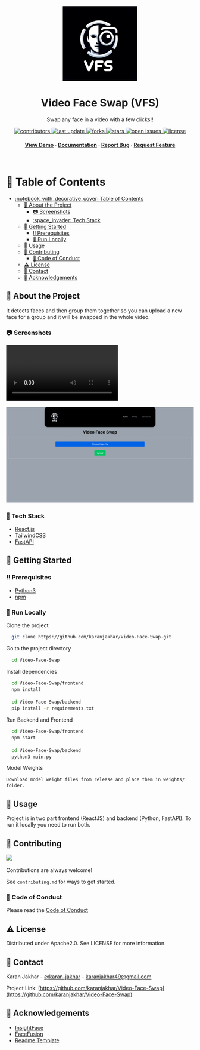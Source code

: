 <div align="center">

  <img src="assets/logo.png" alt="logo" width="200" height="auto" />
  <h1>Video Face Swap (VFS)</h1>
  
  <p>
    Swap any face in a video with a few clicks!!
  </p>
  
  
<!-- Badges -->
<p>
  <a href="https://github.com/karanjakhar/Video-Face-Swap/graphs/contributors">
    <img src="https://img.shields.io/github/contributors/karanjakhar/Video-Face-Swap" alt="contributors" />
  </a>
  <a href="">
    <img src="https://img.shields.io/github/last-commit/karanjakhar/Video-Face-Swap" alt="last update" />
  </a>
  <a href="https://github.com/karanjakhar/Video-Face-Swap/network/members">
    <img src="https://img.shields.io/github/forks/karanjakhar/Video-Face-Swap" alt="forks" />
  </a>
  <a href="https://github.com/karanjakhar/Video-Face-Swap/stargazers">
    <img src="https://img.shields.io/github/stars/karanjakhar/Video-Face-Swap" alt="stars" />
  </a>
  <a href="https://github.com/karanjakhar/Video-Face-Swap/issues/">
    <img src="https://img.shields.io/github/issues/karanjakhar/Video-Face-Swap" alt="open issues" />
  </a>
  <a href="https://github.com/karanjakhar/Video-Face-Swap/blob/master/LICENSE">
    <img src="https://img.shields.io/github/license/karanjakhar/Video-Face-Swap.svg" alt="license" />
  </a>
</p>
   
<h4>
    <a href="https://github.com/karanjakhar/Video-Face-Swap/">View Demo</a>
  <span> · </span>
    <a href="https://github.com/karanjakhar/Video-Face-Swap">Documentation</a>
  <span> · </span>
    <a href="https://github.com/karanjakhar/Video-Face-Swap/issues/">Report Bug</a>
  <span> · </span>
    <a href="https://github.com/karanjakhar/Video-Face-Swap/issues/">Request Feature</a>
  </h4>
</div>

<br />

<!-- Table of Contents -->
# :notebook_with_decorative_cover: Table of Contents

- [:notebook\_with\_decorative\_cover: Table of Contents](#notebook_with_decorative_cover-table-of-contents)
  - [:star2: About the Project](#star2-about-the-project)
    - [:camera: Screenshots](#camera-screenshots)
    - [:space\_invader: Tech Stack](#space_invader-tech-stack)
  - [:toolbox: Getting Started](#toolbox-getting-started)
    - [:bangbang: Prerequisites](#bangbang-prerequisites)
    - [:running: Run Locally](#running-run-locally)
  - [:eyes: Usage](#eyes-usage)
  - [:wave: Contributing](#wave-contributing)
    - [:scroll: Code of Conduct](#scroll-code-of-conduct)
  - [:warning: License](#warning-license)
  - [:handshake: Contact](#handshake-contact)
  - [:gem: Acknowledgements](#gem-acknowledgements)

  

<!-- About the Project -->
## :star2: About the Project
It detects faces and then group them together so you can upload a new face for a group and it will be swapped in the whole video.


<!-- Screenshots -->
### :camera: Screenshots
<video src="assets/mark_chris_elon.mp4" controls title="Result"></video>
<div align="center"> 
  <img src="assets/screenshot_home_page.png" />
</div>


<!-- TechStack -->
### :space_invader: Tech Stack


  <ul>
    <li><a href="https://reactjs.org/">React.js</a></li>
    <li><a href="https://tailwindcss.com/">TailwindCSS</a></li>
    <li><a href="https://fastapi.tiangolo.com/">FastAPI</a></li>
  </ul>



<!-- Getting Started -->
## 	:toolbox: Getting Started

<!-- Prerequisites -->
### :bangbang: Prerequisites

<ul>
    <li><a href="https://www.python.org/downloads/">Python3</a></li>
    <li><a href="https://nodejs.org/en/download/package-manager">npm</a></li>
  </ul>



<!-- Run Locally -->
### :running: Run Locally

Clone the project

```bash
  git clone https://github.com/karanjakhar/Video-Face-Swap.git
```

Go to the project directory

```bash
  cd Video-Face-Swap
```

Install dependencies

```bash
  cd Video-Face-Swap/frontend
  npm install

  cd Video-Face-Swap/backend
  pip install -r requirements.txt
```

Run Backend and Frontend

```bash
  cd Video-Face-Swap/frontend
  npm start

  cd Video-Face-Swap/backend
  python3 main.py
```
Model Weights

```
Download model weight files from release and place them in weights/ folder.
```


<!-- Usage -->
## :eyes: Usage

Project is in two part frontend (ReactJS) and backend (Python, FastAPI). 
To run it locally you need to run both. 


<!-- Contributing -->
## :wave: Contributing

<a href="https://github.com/karanjakhar/Video-Face-Swap/graphs/contributors">
  <img src="https://contrib.rocks/image?repo=karanjakhar/Video-Face-Swap" />
</a>


Contributions are always welcome!

See `contributing.md` for ways to get started.


<!-- Code of Conduct -->
### :scroll: Code of Conduct

Please read the [Code of Conduct](https://github.com/karanjakhar/Video-Face-Swap/blob/master/CODE_OF_CONDUCT.md)


<!-- License -->
## :warning: License

Distributed under Apache2.0. See LICENSE for more information.


<!-- Contact -->
## :handshake: Contact

Karan Jakhar - [@karan-jakhar](https://www.linkedin.com/in/karan-jakhar/) - karanjakhar49@gmail.com

Project Link: [https://github.com/karanjakhar/Video-Face-Swap](https://github.com/karanjakhar/Video-Face-Swap)


<!-- Acknowledgments -->
## :gem: Acknowledgements


 - [InsightFace](https://github.com/deepinsight/insightface)
 - [FaceFusion](https://github.com/facefusion/facefusion)
 - [Readme Template](https://github.com/Louis3797/awesome-readme-template)